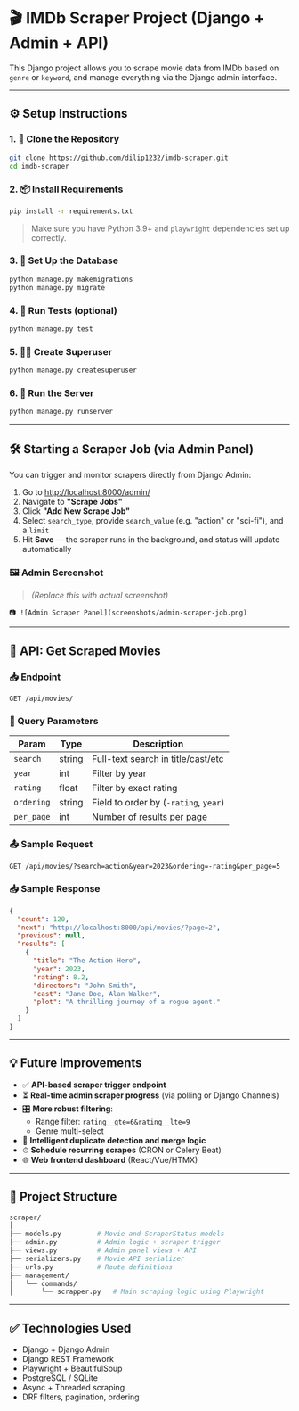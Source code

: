 
# 🎬 IMDb Scraper Project (Django + Admin + API)

This Django project allows you to scrape movie data from IMDb based on `genre` or `keyword`, and manage everything via the Django admin interface.

---

## ⚙️ Setup Instructions

### 1. 🔁 Clone the Repository

```bash
git clone https://github.com/dilip1232/imdb-scraper.git
cd imdb-scraper
```

### 2. 📦 Install Requirements

```bash
pip install -r requirements.txt
```

> Make sure you have Python 3.9+ and `playwright` dependencies set up correctly.

### 3. 🧱 Set Up the Database

```bash
python manage.py makemigrations
python manage.py migrate
```

### 4. 🧪 Run Tests (optional)

```bash
python manage.py test
```

### 5. 🧑‍💻 Create Superuser

```bash
python manage.py createsuperuser
```

### 6. 🚀 Run the Server

```bash
python manage.py runserver
```

---

## 🛠 Starting a Scraper Job (via Admin Panel)

You can trigger and monitor scrapers directly from Django Admin:

1. Go to [http://localhost:8000/admin/](http://localhost:8000/admin/)
2. Navigate to **"Scrape Jobs"**
3. Click **"Add New Scrape Job"**
4. Select `search_type`, provide `search_value` (e.g. "action" or "sci-fi"), and a `limit`
5. Hit **Save** — the scraper runs in the background, and status will update automatically

### 🖼️ Admin Screenshot

> _(Replace this with actual screenshot)_

```
📷 ![Admin Scraper Panel](screenshots/admin-scraper-job.png)
```

---

## 📡 API: Get Scraped Movies

### 📥 Endpoint

```
GET /api/movies/
```

### 🔎 Query Parameters

| Param       | Type   | Description                         |
|-------------|--------|-------------------------------------|
| `search`    | string | Full-text search in title/cast/etc |
| `year`      | int    | Filter by year                      |
| `rating`    | float  | Filter by exact rating              |
| `ordering`  | string | Field to order by (`-rating`, `year`) |
| `per_page`  | int    | Number of results per page          |

### 📤 Sample Request

```
GET /api/movies/?search=action&year=2023&ordering=-rating&per_page=5
```

### 📥 Sample Response

```json
{
  "count": 120,
  "next": "http://localhost:8000/api/movies/?page=2",
  "previous": null,
  "results": [
    {
      "title": "The Action Hero",
      "year": 2023,
      "rating": 8.2,
      "directors": "John Smith",
      "cast": "Jane Doe, Alan Walker",
      "plot": "A thrilling journey of a rogue agent."
    }
  ]
}
```

---

## 💡 Future Improvements

- ✅ **API-based scraper trigger endpoint**
- ⏳ **Real-time admin scraper progress** (via polling or Django Channels)
- 🎛 **More robust filtering**:
  - Range filter: `rating__gte=6&rating__lte=9`
  - Genre multi-select
- 🧠 **Intelligent duplicate detection and merge logic**
- ⏱ **Schedule recurring scrapes** (CRON or Celery Beat)
- 🌐 **Web frontend dashboard** (React/Vue/HTMX)

---

## 📂 Project Structure

```bash
scraper/
│
├── models.py         # Movie and ScraperStatus models
├── admin.py          # Admin logic + scraper trigger
├── views.py          # Admin panel views + API
├── serializers.py    # Movie API serializer
├── urls.py           # Route definitions
├── management/
│   └── commands/
│       └── scrapper.py   # Main scraping logic using Playwright
```

---

## ✅ Technologies Used

- Django + Django Admin
- Django REST Framework
- Playwright + BeautifulSoup
- PostgreSQL / SQLite
- Async + Threaded scraping
- DRF filters, pagination, ordering
